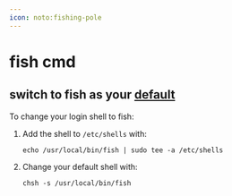 ```yaml
---
icon: noto:fishing-pole
---
```


# fish cmd

## switch to fish as your [default]

To change your login shell to fish:

1. Add the shell to `/etc/shells` with:

    ```shell
    echo /usr/local/bin/fish | sudo tee -a /etc/shells
    ```

2. Change your default shell with:

    ```shell
    chsh -s /usr/local/bin/fish
    ```

[default]: https://fishshell.com/docs/current/index.html?highlight=set+default#default-shell

